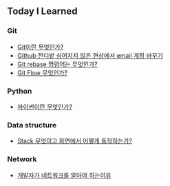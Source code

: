## Today I Learned 

### Git
+ <a href="https://yanacoding.tistory.com/4">Git이란 무엇인가?</a>
+ <a href="https://wellbell.tistory.com/43">Github 잔디밭 심어지지 않은 현상에서 email 계정 바꾸기</a>
+ <a href="https://cross-the-line.tistory.com/20">Git rebase 명령어는 무엇인가?</a>
+ <a href="https://puleugo.tistory.com/107">Git Flow 무엇인가?</a>

### Python
+ <a href="">파이썬이란 무엇인가?</a>


### Data structure
+ <a href="https://tmdrnr96.tistory.com/28">Stack 무엇이고 화면에서 어떻게 동작하는가?</a>

### Network
+ <a href="https://hongong.hanbit.co.kr/network-%EA%B0%9C%EB%B0%9C%EC%9E%90%EA%B0%80-%EC%BB%B4%ED%93%A8%ED%84%B0-%EB%84%A4%ED%8A%B8%EC%9B%8C%ED%81%AC%EB%A5%BC-%EC%95%8C%EC%95%84%EC%95%BC-%ED%95%98%EB%8A%94-%EC%9D%B4%EC%9C%A0/">개발자가 네트워크를 알아야 하는이유</a>



